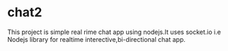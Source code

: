 # chat2
This project is simple real rime chat app using nodejs.It uses socket.io i.e Nodejs library for realtime interective,bi-directional chat app.

